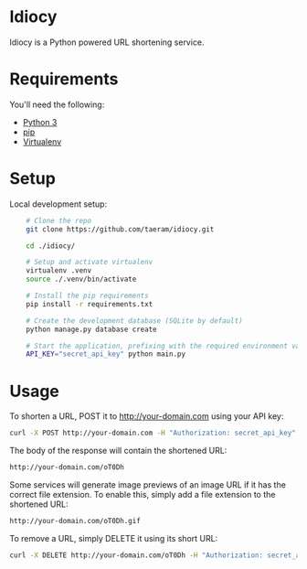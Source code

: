 Idiocy
======

Idiocy is a Python powered URL shortening service.

Requirements
============
You'll need the following:

* [Python 3](http://www.python.org/)
* [pip](https://github.com/pypa/pip)
* [Virtualenv](https://github.com/pypa/virtualenv)

Setup
=====
Local development setup:
```bash
    # Clone the repo
    git clone https://github.com/taeram/idiocy.git

    cd ./idiocy/

    # Setup and activate virtualenv
    virtualenv .venv
    source ./.venv/bin/activate

    # Install the pip requirements
    pip install -r requirements.txt

    # Create the development database (SQLite by default)
    python manage.py database create

    # Start the application, prefixing with the required environment variables
    API_KEY="secret_api_key" python main.py
```

Usage
=====

To shorten a URL, POST it to http://your-domain.com using your API key:

```bash
curl -X POST http://your-domain.com -H "Authorization: secret_api_key" -F "url=http://example.com/kitty.gif"
```

The body of the response will contain the shortened URL:

```bash
http://your-domain.com/oT0Dh
```

Some services will generate image previews of an image URL if it has the
correct file extension. To enable this, simply add a file extension to the
shortened URL:

```bash
http://your-domain.com/oT0Dh.gif
```

To remove a URL, simply DELETE it using its short URL:

```bash
curl -X DELETE http://your-domain.com/oT0Dh -H "Authorization: secret_api_key"
```
